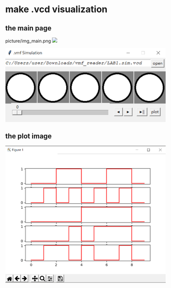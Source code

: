 # make .vcd visualization

## the main page
picture/img_main.png
<img src="https://github.com/majaja068/Visualization_.vcdpicture/img_main.png" width="375" />


![alt text](picture/img_main.png)

## the plot image
![alt text](picture/img_plot.png)

